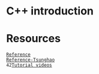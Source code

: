 # C++ introduction
# Resources
[`Reference`](https://github.com/48d31kh413k/1337-CPP-42/tree/main) <br>
[`Reference-Tsunghao`](https://github.com/Tsunghao-C/Common-Course/tree/main/CPP_Module) <br>
`42`[`Tutorial videos`](https://elearning.intra.42.fr/tags/38/notions) <br>
